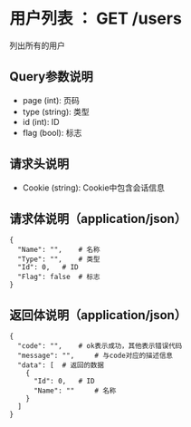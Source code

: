 # 用户列表 ： GET /users
列出所有的用户

## Query参数说明
- page (int): 页码
- type (string): 类型
- id (int): ID
- flag (bool): 标志

## 请求头说明
- Cookie (string): Cookie中包含会话信息

## 请求体说明（application/json）
```json5
{
  "Name": "",	 # 名称
  "Type": "",	 # 类型
  "Id": 0,	 # ID
  "Flag": false	 # 标志
}
```

## 返回体说明（application/json）
```json5
{
  "code": "",	 # ok表示成功，其他表示错误代码
  "message": "",	 # 与code对应的描述信息
  "data": [	 # 返回的数据
    {
      "Id": 0,	 # ID
      "Name": ""	 # 名称
    }
  ]
}
```

